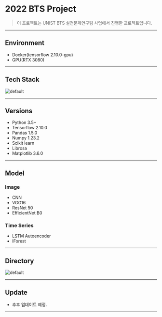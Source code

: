# 2022 BTS Project
> 이 프로젝트는 UNIST BTS 실전문제연구팀 사업에서 진행한 프로젝트입니다.
---

## Environment
- Docker(tensorflow 2.10.0-gpu)
- GPU(RTX 3080)
---

## Tech Stack
![default](기술스택.png)

---

## Versions
- Python 3.5+
- Tensorflow 2.10.0
- Pandas 1.5.0
- Numpy 1.23.2
- Scikit learn
- Librosa
- Matplotlib 3.6.0
---

## Model
### Image
- CNN
- VGG16
- ResNet 50
- EfficientNet B0
### Time Series
- LSTM Autoencoder
- IForest
---

## Directory
![default](알고리즘전체디렉터리구조.png)

---

## Update
- 추후 업데이트 예정.
---
